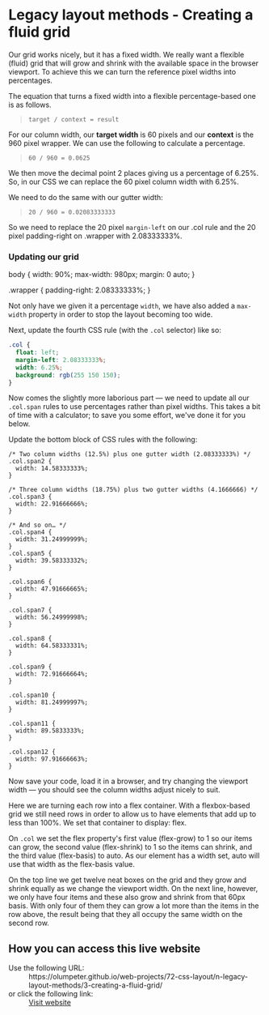 # Legacy layout methods - Creating a fluid grid

Our grid works nicely, but it has a fixed width. We really want a flexible 
(fluid) grid that will grow and shrink with the available space in the browser 
viewport. To achieve this we can turn the reference pixel widths into 
percentages.

The equation that turns a fixed width into a flexible percentage-based one is as 
follows.

>`target / context = result`

For our column width, our **target width** is 60 pixels and our **context** is 
the 960 pixel wrapper. We can use the following to calculate a percentage.

>`60 / 960 = 0.0625`

We then move the decimal point 2 places giving us a percentage of 6.25%. So, 
in our CSS we can replace the 60 pixel column width with 6.25%.

We need to do the same with our gutter width:
>`20 / 960 = 0.02083333333`

So we need to replace the 20 pixel `margin-left` on our .col rule and the 20 
pixel padding-right on .wrapper with 2.08333333%.

### Updating our grid

body {
  width: 90%;
  max-width: 980px;
  margin: 0 auto;
}

.wrapper {
  padding-right: 2.08333333%;
}

Not only have we given it a percentage `width`, we have also added a `max-width` 
property in order to stop the layout becoming too wide.

Next, update the fourth CSS rule (with the `.col` selector) like so:

```css
.col {
  float: left;
  margin-left: 2.08333333%;
  width: 6.25%;
  background: rgb(255 150 150);
}
```
Now comes the slightly more laborious part — we need to update all our 
`.col.span` rules to use percentages rather than pixel widths. This takes a bit of 
time with a calculator; to save you some effort, we've done it for you below.

Update the bottom block of CSS rules with the following:

```
/* Two column widths (12.5%) plus one gutter width (2.08333333%) */
.col.span2 {
  width: 14.58333333%;
}

/* Three column widths (18.75%) plus two gutter widths (4.1666666) */
.col.span3 {
  width: 22.91666666%;
}

/* And so on… */
.col.span4 {
  width: 31.24999999%;
}
.col.span5 {
  width: 39.58333332%;
}

.col.span6 {
  width: 47.91666665%;
}

.col.span7 {
  width: 56.24999998%;
}

.col.span8 {
  width: 64.58333331%;
}

.col.span9 {
  width: 72.91666664%;
}

.col.span10 {
  width: 81.24999997%;
}

.col.span11 {
  width: 89.5833333%;
}

.col.span12 {
  width: 97.91666663%;
}

```

Now save your code, load it in a browser, and try changing the viewport width 
— you should see the column widths adjust nicely to suit.

Here we are turning each row into a flex container. With a flexbox-based grid 
we still need rows in order to allow us to have elements that add up to less 
than 100%. We set that container to display: flex.

On `.col` we set the flex property's first value (flex-grow) to 1 so our items 
can grow, the second value (flex-shrink) to 1 so the items can shrink, and the 
third value (flex-basis) to auto. As our element has a width set, auto will use 
that width as the flex-basis value.

On the top line we get twelve neat boxes on the grid and they grow and shrink 
equally as we change the viewport width. On the next line, however, we only have 
four items and these also grow and shrink from that 60px basis. With only four of 
them they can grow a lot more than the items in the row above, the result being 
that they all occupy the same width on the second row.

## How you can access this live website

<dl>
  Use the following URL:
  <dd>
    https://olumpeter.github.io/web-projects/72-css-layout/n-legacy-layout-methods/3-creating-a-fluid-grid/
  </dd>
  or click the following link:
  <dd>
    <a href="https://olumpeter.github.io/web-projects/72-css-layout/n-legacy-layout-methods/3-creating-a-fluid-grid/">Visit website</a>
  </dd>
</dl>
